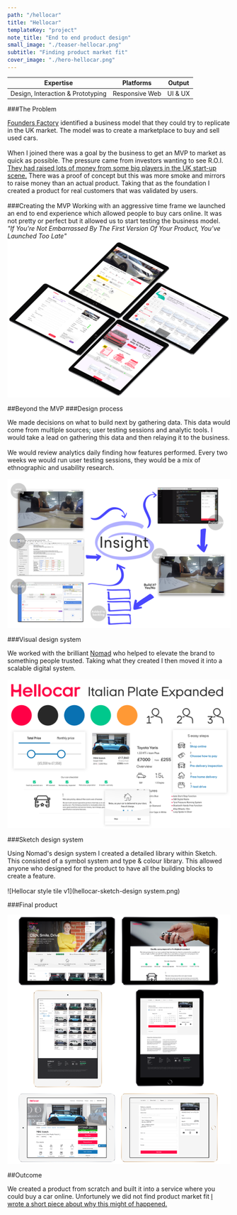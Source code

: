 ```yaml
---
path: "/hellocar"
title: "Hellocar"
templateKey: "project"
note_title: "End to end product design"
small_image: "./teaser-hellocar.png"
subtitle: "Finding product market fit"
cover_image: "./hero-hellocar.png"
---
```


| Expertise                         | Platforms      | Output  |
| --------------------------------- | -------------- | ------- |
| Design, Interaction & Prototyping | Responsive Web | UI & UX |

###The Problem

[Founders Factory](https://foundersfactory.com/) identified a business model that they could try to replicate in the UK market. The model was to create a marketplace to buy and sell used cars.
<br><br>
When I joined there was a goal by the business to get an MVP to market as quick as possible. The pressure came from investors wanting to see R.O.I. [They had raised lots of money from some big players in the UK start-up scene.](https://techcrunch.com/2017/02/11/uks-hellocar-secures-1m-to-to-disrupt-uk-car-buying-market/?guccounter=1) There was a proof of concept but this was more smoke and mirrors to raise money than an actual product. Taking that as the foundation I created a product for real customers that was validated by users.
<br><br>
###Creating the MVP
Working with an aggressive time frame we launched an end to end experience which allowed people to buy cars online. It was not pretty or perfect but it allowed us to start testing the business model.
<br>
_"If You're Not Embarrassed By The First Version Of Your Product, You’ve Launched Too Late"_
![Hellocar MVP](hellocar-mvp.png)

##Beyond the MVP
###Design process

We made decisions on what to build next by gathering data. This data would come from multiple sources; user testing sessions and analytic tools. I would take a lead on gathering this data and then relaying it to the business.
<br><br>
We would review analytics daily finding how features performed. Every two weeks we would run user testing sessions, they would be a mix of ethnographic and usability research.
<br><br>
![Hellocar style tile v1](hellocar-design-process.png)

###Visual design system

We worked with the brilliant [Nomad](http://www.nomadstudio.com/) who helped to elevate the brand to something people trusted. Taking what they created I then moved it into a scalable digital system.
<br><br>
![Hellocar style tile v1](hellocar-nomad-style-tile.png)

###Sketch design system

Using Nomad's design system I created a detailed library within Sketch. This consisted of a symbol system and type & colour library. This allowed anyone who designed for the product to have all the building blocks to create a feature.
<br><br>
![Hellocar style tile v1](hellocar-sketch-design system.png)

###Final product

![Hellocar Final Product](hellocar-final.png)

##Outcome

We created a product from scratch and built it into a service where you could buy a car online. Unfortunely we did not find product market fit [I wrote a short piece about why this might of happened.](/why-did-hellocar-fail)

<!-- ###Brand and positioning

One of my tasks was to create a brand for the service. I was well aware that we were going to work with a branding agency to create a new brand, with that in mind I created a lean brand (I spent an afternoon on it) so we had something to build the product with.
<br><br>
In hindsight, this might not have put us in the best position for success. Hello car is different to an S.A.S.S product, buying a car is one of the biggest purchases you going to make and if you going to make this online without seeing the car you need to have trust in the brand.
<br><br>
![Hellocar style tile v1](hellocar-style-tile-v1.png) -->

<!-- ###Landing page v1

This was one of the hardest pages to design; no assets, no imagery, no positioning and no value proposition.
<br><br>
My desire was to move away from the standard start-up landing page in hindsight this may have made the task harder. As boring as the pattern is it does works because users are familiar that hierarchy and layout of information. We are asking users to do something they have never done before (buying a car online that they have not seen or touched) should we also challenge them with a progressive visual language.
<br><br> -->

<!-- I tried multiple ways of explaining the model and the value including putting a 3D car in a box 😜. -->

<br><br>

<!-- ![Hellocar style tile v1](hellocar-product-landing.png) -->
<!--
![Hellocar style tile v1](hellocar-landing-page.png) -->
<!--
###MVP -->

<!-- Deciding what we would build next ultimately was controlled by the head of product. My role was to give him the right information to make an informed decision.
<br><br>
This data would come from multiple sources; user testing sessions and analytic tools. In hindsight, we should have made the majority of decisions on analytics. Qualitative data came over quantitive data. -->
